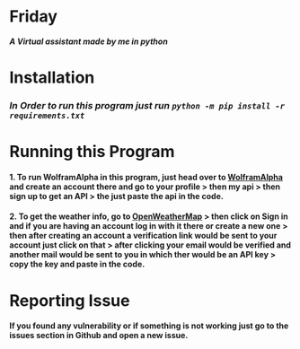 # **Friday**
**_A Virtual assistant made by me in python_**

# **Installation**
### **_In Order to run this program just run ```python -m pip install -r requirements.txt```_**

# **Running this Program**
#### 1. To run WolframAlpha in this program, just head over to [WolframAlpha](https://wolframalpha.com) and create an account there and go to your profile > then my api > then sign up to get an API > the just paste the api in the code.

#### 2. To get the weather info, go to [OpenWeatherMap](https://openweathermap.org) > then click on Sign in and if you are having an account log in with it there or create a new one > then after creating an account a verification link would be sent to your account just click on that > after clicking your email would be verified and another mail would be sent to you in which ther would be an API key > copy the key and paste in the code.
 
# **Reporting Issue**
#### If you found any vulnerability or if something is not working just go to the issues section in Github and open a new issue.

